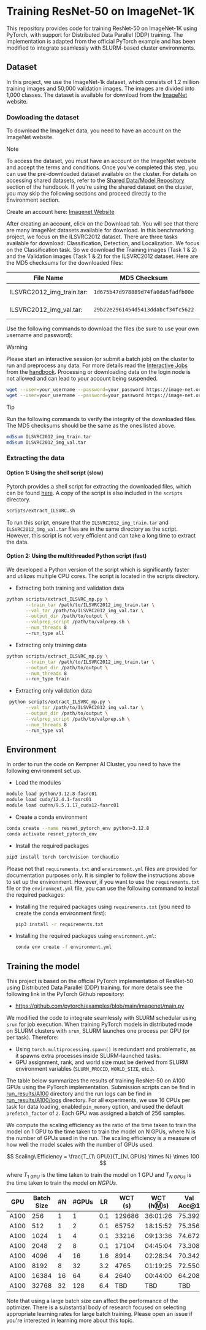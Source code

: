 # Training ResNet-50 on ImageNet-1K

This repository provides code for training ResNet-50 on ImageNet-1K using PyTorch, with support for Distributed Data Parallel (DDP) training. The implementation is adapted from the official PyTorch example and has been modified to integrate seamlessly with SLURM-based cluster environments.


## Dataset

In this project, we use the ImageNet-1k dataset, which consists of 1.2 million training images and 50,000 validation images. The images are divided into 1,000 classes. The dataset is available for download from the [ImageNet](https://image-net.org/) website.

### Dowloading the dataset

To download the ImageNet data, you need to have an account on the ImageNet website. 

> [!NOTE]
> To access the dataset, you must have an account on the ImageNet website and accept the terms and conditions. Once you've completed this step, you can use the pre-downloaded dataset available on the cluster. For details on accessing shared datasets, refer to the [Shared Data/Model Repository]((https://handbook.eng.kempnerinstitute.harvard.edu/s1_high_performance_computing/storage_and_data_transfer/shared_data_repository.html) ) section of the handbook. If you're using the shared dataset on the cluster, you may skip the following sections and proceed directly to the Environment section.

Create an account here: [Imagenet Website](https://image-net.org/index.php)

After creating an account, click on the Download tab. You will see that there are many ImageNet datasets available for download. In this benchmarking project, we focus on the ILSVRC2012 dataset. There are three tasks available for download: Classification, Detection, and Localization. We focus on the Classification task. So we download the Training images (Task 1 & 2) and the Validation images (Task 1 & 2) for the ILSVRC2012 dataset. Here are the MD5 checksums for the downloaded files:

 | File Name                 |  MD5 Checksum                     | Size   |
 | ------------------------- | --------------------------------- | ------ | 
 | ILSVRC2012_img_train.tar: |`1d675b47d978889d74fa0da5fadfb00e` | 138 GB | 
 | ILSVRC2012_img_val.tar:   |`29b22e2961454d5413ddabcf34fc5622` | 6.3 GB |

Use the following commands to download the files (be sure to use your own username and password): 


> [!WARNING]
> Please start an interactive session (or submit a batch job) on the cluster to run and preprocess any data. 
> For more details read the [Interactive Jobs](https://handbook.eng.kempnerinstitute.harvard.edu/s1_high_performance_computing/kempner_cluster/accessing_gpu_by_fasrc_users.html#interactive-jobs) from the [handbook](https://handbook.eng.kempnerinstitute.harvard.edu/intro.html). 
> Processing or downloading data on the login node is not allowed and can lead to your account being suspended. 

```bash
wget --user=your_username --password=your_password https://image-net.org/data/ILSVRC/2012/ILSVRC2012_img_train.tar
wget --user=your_username --password=your_password https://image-net.org/data/ILSVRC/2012/ILSVRC2012_img_val.tar
```

> [!TIP]
> Run the following commands to verify the integrity of the downloaded files. The MD5 checksums should be the same as the ones listed above. 
>
>  ```bash
>  md5sum ILSVRC2012_img_train.tar
>  md5sum ILSVRC2012_img_val.tar
>  ```

### Extracting the data

#### Option 1: Using the shell script (slow)

Pytorch provides a shell script for extracting the downloaded files, which can be found [here](https://github.com/pytorch/examples/tree/main/imagenet). A copy of the script is also included in the `scripts` directory.

```bash
scripts/extract_ILSVRC.sh
```

To run this script, ensure that the `ILSVRC2012_img_train.tar` and `ILSVRC2012_img_val.tar` files are in the same directory as the script. However, this script is not very efficient and can take a long time to extract the data. 

#### Option 2: Using the multithreaded Python script (fast)

We developed a Python version of the script which is significantly faster and utilizes multiple CPU cores. The script is located in the scripts directory.

- Extracting both training and validation data

```bash
python scripts/extract_ILSVRC_mp.py \
       --train_tar /path/to/ILSVRC2012_img_train.tar \
       --val_tar /path/to/ILSVRC2012_img_val.tar \
       --output_dir /path/to/output \
       --valprep_script /path/to/valprep.sh \
       --num_threads 8
       --run_type all
```

- Extracting only training data

```bash
python scripts/extract_ILSVRC_mp.py \
       --train_tar /path/to/ILSVRC2012_img_train.tar \
       --output_dir /path/to/output \
       --num_threads 8
       --run_type train
```

- Extracting only validation data

```bash
 python scripts/extract_ILSVRC_mp.py \
       --val_tar /path/to/ILSVRC2012_img_val.tar \
       --output_dir /path/to/output \
       --valprep_script /path/to/valprep.sh \
       --num_threads 8
       --run_type val
```


## Environment

In order to run the code on Kempner AI Cluster, you need to have the following environment set up.

- Load the modules

```bash
module load python/3.12.8-fasrc01
module load cuda/12.4.1-fasrc01
module load cudnn/9.5.1.17_cuda12-fasrc01
```

- Create a conda environment

```bash
conda create --name resnet_pytorch_env python=3.12.8
conda activate resnet_pytorch_env
```

- Install the required packages

```bash
pip3 install torch torchvision torchaudio
```

Please not that `requirements.txt` and `environment.yml` files are provided for documentation purposes only. It is simpler to follow the instructions above to set up the environment. However, if you want to use the `requirements.txt` file or the `environment.yml` file, you can use the following command to install the required packages:

- Installing the required packages using `requirements.txt` (you need to create the conda environment first):

  ```bash
  pip3 install -r requirements.txt
  ```

- Installing the required packages using `environment.yml`:

  ```bash
  conda env create -f environment.yml
  ```

## Training the model

This project is based on the official PyTorch implementation of ResNet-50 using Distributed Data Parallel (DDP) training. for more details see the following link in the PyTorch Github repository:

- https://github.com/pytorch/examples/blob/main/imagenet/main.py

We modified the code to integrate seamlessly with SLURM schedular using `srun` for job execution. When training PyTorch models in distributed mode on SLURM clusters with `srun`, SLURM launches one process per GPU (or per task). Therefore:

- Using `torch.multiprocessing.spawn()` is redundant and problematic, as it spawns extra processes inside SLURM-launched tasks.
- GPU assignment, rank, and world size must be derived from SLURM environment variables (`SLURM_PROCID`, `WORLD_SIZE`, etc.).

The table below summarizes the results of training ResNet-50 on A100 GPUs using the PyTorch implementation. Submission scripts can be find in [run_results/A100](run_results/A100) directory and the run logs can be find in [run_results/A100/logs](run_results/A100/logs) directory. For all experiments, we use 16 CPUs per task for data loading, enabled `pin_memory` option, and used the default `prefetch_factor` of `2`. Each GPU was assigned a batch of 256 samples. 

We compute the scaling efficiency as the ratio of the time taken to train the model on 1 GPU to the time taken to train the model on N GPUs, where N is the number of GPUs used in the run. The scaling efficiency is a measure of how well the model scales with the number of GPUs used.

$$
Scaling\ Efficiency = \frac{T_{1\ GPU}}{T_{N\ GPUs} \times N} \times 100
$$

where $T_{1\ GPU}$ is the time taken to train the model on 1 GPU and $T_{N\ GPUs}$ is the time taken to train the model on $N GPUs$.

| GPU | Batch Size | #N  | #GPUs | LR  | WCT (s) | WCT (h:m:s) | Val Acc@1 | Val Acc@5 | Scaling Efficiency |
| --- | ---------- | --- | ----- | --- | ------- | ----------- | --------- | --------- | ------------------ |
| A100 | 256       | 1   | 1     | 0.1 | 129686  | 36:01:26    | 75.392    | 92.470    |       100%         |
| A100 | 512       | 1   | 2     | 0.1 | 65752   | 18:15:52    | 75.356    | 92.600    |       98.62%       |
| A100 | 1024      | 1   | 4     | 0.1 | 33216   | 09:13:36    | 74.672    | 92.054    |       97.61%       |
| A100 | 2048      | 2   | 8     | 0.1 | 17104   | 04:45:04    | 73.308    | 91.204    |       94.78%       |
| A100 | 4096      | 4   | 16    | 1.6 | 8914    | 02:28:34    | 70.342    | 89.346    |       90.93%       |
| A100 | 8192      | 8   | 32    | 3.2 | 4765    | 01:19:25    | 72.550    | 90.910    |       85.05%       |
| A100 | 16384     | 16  | 64    | 6.4 | 2640    | 00:44:00    | 64.208    | 85.644    |       76.76%       | 
| A100 | 32768     | 32  | 128   | 6.4 | TBD     | TBD         | TBD       | TBD       |       TBD          |


Note that using a large batch size can affect the performance of the optimizer. There is a substantial body of research focused on selecting appropriate learning rates for large batch training. Please open an issue if you're interested in learning more about this topic.
